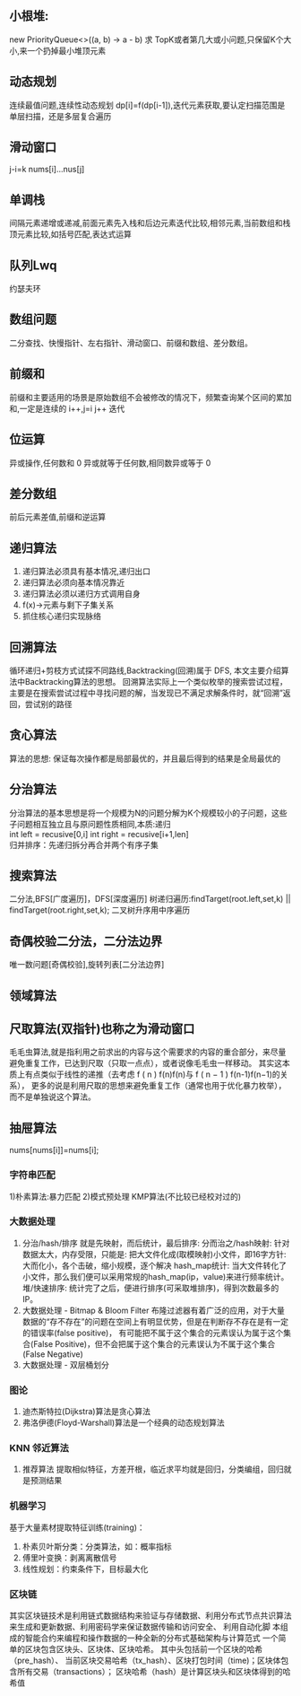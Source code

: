 ## 小根堆:
   new PriorityQueue<>((a, b) -> a - b)
   求 TopK或者第几大或小问题,只保留K个大小,来一个扔掉最小堆顶元素
   
## 动态规划   
   连续最值问题,连续性动态规划 dp[i]=f(dp[i-1]),迭代元素获取,要认定扫描范围是单层扫描，还是多层复合遍历
   
## 滑动窗口
   j-i=k nums[i]...nus[j]   
   
## 单调栈
   间隔元素递增或递减,前面元素先入栈和后边元素迭代比较,相邻元素,当前数组和栈顶元素比较,如括号匹配,表达式运算
   
## 队列Lwq
   约瑟夫环   
   
## 数组问题
   二分查找、快慢指针、左右指针、滑动窗口、前缀和数组、差分数组。   
   
## 前缀和
   前缀和主要适用的场景是原始数组不会被修改的情况下，频繁查询某个区间的累加和,一定是连续的 i++,j=i j++ 迭代
   
## 位运算
   异或操作,任何数和 0 异或就等于任何数,相同数异或等于 0   
   
## 差分数组
   前后元素差值,前缀和逆运算    

## 递归算法
1) 递归算法必须具有基本情况,递归出口
2) 递归算法必须向基本情况靠近
3) 递归算法必须以递归方式调用自身
4) f(x)->元素与剩下子集关系
5) 抓住核心递归实现脉络
   
## 回溯算法
   循环递归+剪枝方式试探不同路线,Backtracking(回溯)属于 DFS, 本文主要介绍算法中Backtracking算法的思想。
   回溯算法实际上一个类似枚举的搜索尝试过程，主要是在搜索尝试过程中寻找问题的解，当发现已不满足求解条件时，就“回溯”返回，尝试别的路径
   
## 贪心算法
   算法的思想: 保证每次操作都是局部最优的，并且最后得到的结果是全局最优的
      
## 分治算法
   分治算法的基本思想是将一个规模为N的问题分解为K个规模较小的子问题，这些子问题相互独立且与原问题性质相同,本质:递归   
   int left = recusive[0,i] int right = recusive[i+1,len]   
   归并排序：先递归拆分再合并两个有序子集
    
## 搜索算法
   二分法,BFS[广度遍历]，DFS[深度遍历]
   树递归遍历:findTarget(root.left,set,k) || findTarget(root.right,set,k);
   二叉树升序用中序遍历

## 奇偶校验二分法，二分法边界
   唯一数问题[奇偶校验],旋转列表[二分法边界]
   
   
## 领域算法

## 尺取算法(双指针)也称之为滑动窗口
   毛毛虫算法,就是指利用之前求出的内容与这个需要求的内容的重合部分，来尽量避免重复工作，已达到尺取（只取一点点），或者说像毛毛虫一样移动。
         其实这本质上有点类似于线性的递推（去考虑 f ( n ) f(n)f(n)与 f ( n − 1 ) f(n-1)f(n−1)的关系），
         更多的说是利用尺取的思想来避免重复工作（通常也用于优化暴力枚举），而不是单独说这个算法。
    
   
## 抽屉算法
   nums[nums[i]]=nums[i];
   
### 字符串匹配
  1)朴素算法:暴力匹配 2)模式预处理 KMP算法(不比较已经校对过的)   
  
### 大数据处理
1) 分治/hash/排序 就是先映射，而后统计，最后排序: 分而治之/hash映射: 针对数据太大，内存受限，只能是: 
     把大文件化成(取模映射)小文件，即16字方针: 大而化小，各个击破，缩小规模，逐个解决 
     hash_map统计: 当大文件转化了小文件，那么我们便可以采用常规的hash_map(ip，value)来进行频率统计。 
     堆/快速排序: 统计完了之后，便进行排序(可采取堆排序)，得到次数最多的IP。
2) 大数据处理 - Bitmap & Bloom Filter
    布隆过滤器有着广泛的应用，对于大量数据的“存不存在”的问题在空间上有明显优势，但是在判断存不存在是有一定的错误率(false positive)，
    有可能把不属于这个集合的元素误认为属于这个集合(False Positive)，但不会把属于这个集合的元素误认为不属于这个集合(False Negative) 
3) 大数据处理 - 双层桶划分
    
### 图论
1) 迪杰斯特拉(Dijkstra)算法是贪心算法
2) 弗洛伊德(Floyd-Warshall)算法是一个经典的动态规划算法


### KNN 邻近算法
1) 推荐算法 提取相似特征，方差开根，临近求平均就是回归，分类编组，回归就是预测结果

### 机器学习
  基于大量素材提取特征训练(training)：

1) 朴素贝叶斯分类：分类算法，如：概率指标
2) 傅里叶变换：剥离离散信号
3) 线性规划：约束条件下，目标最大化

### 区块链
其实区块链技术是利用链式数据结构来验证与存储数据、利用分布式节点共识算法来生成和更新数据、利用密码学来保证数据传输和访问安全、
利用自动化脚 本组成的智能合约来编程和操作数据的一种全新的分布式基础架构与计算范式
一个简单的区块包含区块头、区块体、区块哈希。
其中头包括前一个区块的哈希（pre_hash）、 当前区块交易哈希（tx_hash）、区块打包时间（time)；区块体包含所有交易（transactions）； 区块哈希（hash）是计算区块头和区块体得到的哈希值